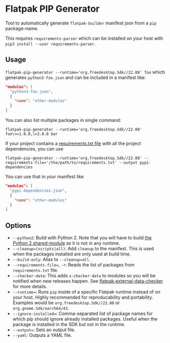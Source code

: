 # Flatpak PIP Generator

Tool to automatically generate `flatpak-builder` manifest json from a `pip`
package-name.

This requires `requirements-parser` which can be installed on your host with `pip3 install --user requirements-parser`.

## Usage

`flatpak-pip-generator --runtime='org.freedesktop.Sdk//22.08' foo` which generates `python3-foo.json` and can be included in a manifest like:

```json
"modules": [
  "python3-foo.json",
  {
    "name": "other-modules"
  }
]
```

You can also list multiple packages in single command:
```
flatpak-pip-generator --runtime='org.freedesktop.Sdk//22.08' foo\>=1.0.0,\<2.0.0 bar 
```

If your project contains a [requirements.txt file](https://pip.readthedocs.io/en/stable/user_guide/#requirements-files) with all the project dependencies, you can use 
```
flatpak-pip-generator --runtime='org.freedesktop.Sdk//22.08' --requirements-file='/the/path/to/requirements.txt' --output pypi-dependencies
```

You can use that in your manifest like 
```json
"modules": [
  "pypi-dependencies.json",
  {
    "name": "other-modules"
  }
]
```

## Options

* `--python2`: Build with Python 2. Note that you will have to build [the Python 2 shared-module](https://github.com/flathub/shared-modules/tree/master/python2.7) as it is not in any runtime.
* `--cleanup=(scripts|all)`: Add `cleanup` to the manifest. This is used when the packages installed are only used at build time.
* `--build-only`: Alias to `--cleanup=all`.
* `--requirements-file=`, `-r`: Reads the list of packages from `requirements.txt` file.
* `--checker-data`: This adds `x-checker-data` to modules so you will be notified when new releases happen. See [flatpak-external-data-checker](https://github.com/flathub/flatpak-external-data-checker) for more details.
* `--runtime=`: Runs `pip` inside of a specific Flatpak runtime instead of on your host. Highly recommended for reproducability and portability. Examples would be `org.freedesktop.Sdk//22.08` or `org.gnome.Sdk/aarch64/43`.
* `--ignore-installed=`: Comma-separated list of package names for which pip should ignore already installed packages. Useful when the package is installed in the SDK but not in the runtime.
* `--output=`: Sets an output file.
* `--yaml`: Outputs a YAML file.
